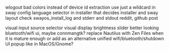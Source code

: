 wlogout bad colors
instead of device id extraction use just a wildcard in sway config
language selector in installer that decides installer and sway layout
check swayos_install_log and stderr and stdout
reddit, github post

visual input source selector
visual display brightness slider
better looking bluetooth/wifi ui, maybe connmangtk?
replace Nautilus with Zen Files when it is mature enough or add as an alternative
unified wifi/bluetooth/shutdown UI popup like in MacOS/Gnome?
